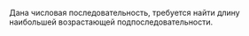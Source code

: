 Дана числовая последовательность, требуется найти длину наибольшей возрастающей подпоследовательности.